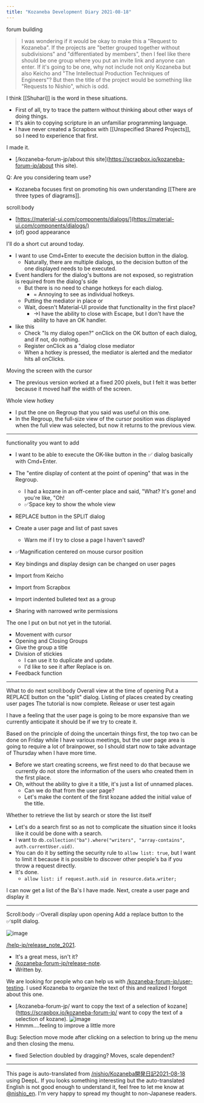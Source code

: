 ```yaml
---
title: "Kozaneba Development Diary 2021-08-18"
---
```


forum building
> I was wondering if it would be okay to make this a "Request to Kozaneba".
>  If the projects are "better grouped together without subdivisions" and "differentiated by members", then I feel like there should be one group where you put an invite link and anyone can enter.
>  If it's going to be one, why not include not only Kozaneba but also Keicho and "The Intellectual Production Techniques of Engineers"?
>  But then the title of the project would be something like "Requests to Nishio", which is odd.

I think [[Shuhari]] is the word in these situations.
- First of all, try to trace the pattern without thinking about other ways of doing things.
- It's akin to copying scripture in an unfamiliar programming language.
- I have never created a Scrapbox with [[Unspecified Shared Projects]], so I need to experience that first.

I made it.
- [/kozaneba-forum-jp/about this site](https://scrapbox.io/kozaneba-forum-jp/about this site).

Q: Are you considering team use?
- Kozaneba focuses first on promoting his own understanding [[There are three types of diagrams]].

scroll:body
- [https://material-ui.com/components/dialogs/](https://material-ui.com/components/dialogs/)
- (of) good appearance

I'll do a short cut around today.
- I want to use Cmd+Enter to execute the decision button in the dialog.
    - Naturally, there are multiple dialogs, so the decision button of the one displayed needs to be executed.
- Event handlers for the dialog's buttons are not exposed, so registration is required from the dialog's side
    - But there is no need to change hotkeys for each dialog.
        - = Annoying to see as individual hotkeys.
    - Putting the mediator in place or
    - Wait, doesn't Material-UI provide that functionality in the first place?
        - →I have the ability to close with Escape, but I don't have the ability to have an OK handler.
- like this
    - Check "Is my dialog open?" onClick on the OK button of each dialog, and if not, do nothing.
    - Register onClick as a "dialog close mediator
    - When a hotkey is pressed, the mediator is alerted and the mediator hits all onClicks.

Moving the screen with the cursor
- The previous version worked at a fixed 200 pixels, but I felt it was better because it moved half the width of the screen.

Whole view hotkey
- I put the one on Regroup that you said was useful on this one.
- In the Regroup, the full-size view of the cursor position was displayed when the full view was selected, but now it returns to the previous view.

----
functionality you want to add
- I want to be able to execute the OK-like button in the ✅ dialog basically with Cmd+Enter.
- The "entire display of content at the point of opening" that was in the Regroup.
    - I had a kozane in an off-center place and said, "What? It's gone! and you're like, "Oh!
    - ✅Space key to show the whole view
- REPLACE button in the SPLIT dialog

- Create a user page and list of past saves
    - Warn me if I try to close a page I haven't saved?
- ✅Magnification centered on mouse cursor position

- Key bindings and display design can be changed on user pages
- Import from Keicho
- Import from Scrapbox
- Import indented bulleted text as a group
- Sharing with narrowed write permissions

The one I put on but not yet in the tutorial.
- Movement with cursor
- Opening and Closing Groups
- Give the group a title
- Division of stickies
    - I can use it to duplicate and update.
    - I'd like to see it after Replace is on.
- Feedback function

---
What to do next
scroll:body
Overall view at the time of opening
Put a REPLACE button on the "split" dialog.
Listing of places created by creating user pages
The tutorial is now complete.
Release or user test again

I have a feeling that the user page is going to be more expansive than we currently anticipate it should be if we try to create it.

Based on the principle of doing the uncertain things first, the top two can be done on Friday while I have various meetings, but the user page area is going to require a lot of brainpower, so I should start now to take advantage of Thursday when I have more time.
- Before we start creating screens, we first need to do that because we currently do not store the information of the users who created them in the first place.
- Oh, without the ability to give it a title, it's just a list of unnamed places.
    - Can we do that from the user page?
    - Let's make the content of the first kozane added the initial value of the title.

Whether to retrieve the list by search or store the list itself
- Let's do a search first so as not to complicate the situation since it looks like it could be done with a search.
- I want to `db.collection("ba").where("writers", "array-contains", auth.currentUser.uid)`.
- You can do it by setting the security rule to `allow list: true`, but I want to limit it because it is possible to discover other people's ba if you throw a request directly.
- It's done.
    - `allow list: if request.auth.uid in resource.data.writer;`

I can now get a list of the Ba's I have made.
Next, create a user page and display it

---
Scroll:body
✅Overall display upon opening
Add a replace button to the ✅split dialog.


![image](https://gyazo.com/b803615388616cda1eeee6539e2c2eef/thumb/1000)

[/help-jp/release_note_2021](https://scrapbox.io/help-jp/release_note_2021).
- It's a great mess, isn't it?
- [/kozaneba-forum-jp/release-note](https://scrapbox.io/kozaneba-forum-jp/release-note).
- Written by.

We are looking for people who can help us with [/kozaneba-forum-jp/user-testing](https://scrapbox.io/kozaneba-forum-jp/user-testing).
I used Kozaneba to organize the text of this and realized I forgot about this one.
- [/kozaneba-forum-jp/ want to copy the text of a selection of kozane](https://scrapbox.io/kozaneba-forum-jp/ want to copy the text of a selection of kozane).
![image](https://gyazo.com/24578bc9fc4201a30aee625987b3649e/thumb/1000)
- Hmmm....feeling to improve a little more


Bug: Selection move mode after clicking on a selection to bring up the menu and then closing the menu.
- fixed
Selection doubled by dragging? Moves, scale dependent?

---
This page is auto-translated from [/nishio/Kozaneba開発日記2021-08-18](https://scrapbox.io/nishio/Kozaneba開発日記2021-08-18) using DeepL. If you looks something interesting but the auto-translated English is not good enough to understand it, feel free to let me know at [@nishio_en](https://twitter.com/nishio_en). I'm very happy to spread my thought to non-Japanese readers.